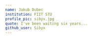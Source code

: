 ```yaml
---
name: Jakub Dubec
institution: FIIT STU
profile_pic: sibyx.jpg
quote: I've been waiting six years...
github_user: Sibyx
---
```

